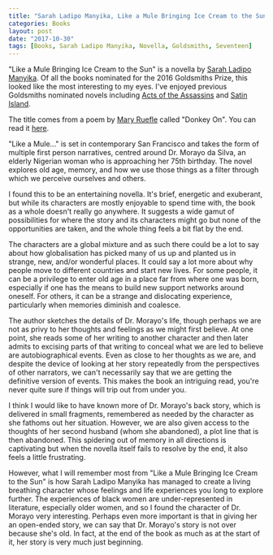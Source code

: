 ```yaml
---
title: "Sarah Ladipo Manyika, Like a Mule Bringing Ice Cream to the Sun 📚"
categories: Books
layout: post
date: "2017-10-30"
tags: [Books, Sarah Ladipo Manyika, Novella, Goldsmiths, Seventeen]
---
```

"Like a Mule Bringing Ice Cream to the Sun" is a novella by [Sarah Ladipo Manyika](http://www.sarahladipomanyika.com). Of all the books nominated for the 2016 Goldsmiths Prize, this looked like the most interesting to my eyes. I've enjoyed previous Goldsmiths nominated novels including [Acts of the Assassins](acts-of-the-assassins-richard-beard) and [Satin Island](satin-island-tom-mccarthy-review). 

The title comes from a poem by [Mary Ruefle](https://www.poets.org/poetsorg/poet/mary-ruefle) called "Donkey On". You can read it [here](http://thegreatnothingof1987.blogspot.co.uk/2014/02/donkey-on-by-mary-ruefle.html).

"Like a Mule..." is set in contemporary San Francisco and takes the form of multiple first person narratives, centred around Dr. Morayo da Silva, an elderly Nigerian woman who is approaching her 75th birthday. The novel explores old age, memory, and how we use those things as a filter through which we perceive ourselves and others.

I found this to be an entertaining novella. It's brief, energetic and exuberant, but while its characters are mostly enjoyable to spend time with, the book as a whole doesn't really go anywhere. It suggests a wide gamut of possibilities for where the story and its characters might go but none of the opportunities are taken, and the whole thing feels a bit flat by the end.

The characters are a global mixture and as such there could be a lot to say about how globalisation has picked many of us up and planted us in strange, new, and/or wonderful places. It could say a lot more about why people move to different countries and start new lives. For some people, it can be a privilege to enter old age in a place far from where one was born, especially if one has the means to build new support networks around oneself. For others, it can be a strange and dislocating experience, particularly when memories diminish and coalesce.

The author sketches the details of Dr. Morayo's life, though perhaps we are not as privy to her thoughts and feelings as we might first believe. At one point, she reads some of her writing to another character and then later admits to excising parts of that writing to conceal what we are led to believe are autobiographical events. Even as close to her thoughts as we are, and despite the device of looking at her story repeatedly from the perspectives of other narrators, we can't necessarily say that we are getting the definitive version of events. This makes the book an intriguing read, you're never quite sure if things will trip out from under you.

I think I would like to have known more of Dr. Morayo's back story, which is delivered in small fragments, remembered as needed by the character as she fathoms out her situation. However, we are also given access to the thoughts of her second husband (whom she abandoned), a plot line that is then abandoned. This spidering out of memory in all directions is captivating but when the novella itself fails to resolve by the end, it also feels a little frustrating.

However, what I will remember most from "Like a Mule Bringing Ice Cream to the Sun" is how Sarah Ladipo Manyika has managed to create a living breathing character whose feelings and life experiences you long to explore further. The experiences of black women are under-represented in literature, especially older women, and so I found the character of Dr. Morayo very interesting. Perhaps even more important is that in giving her an open-ended story, we can say that Dr. Morayo's story is not over because she's old. In fact, at the end of the book as much as at the start of it, her story is very much just beginning.